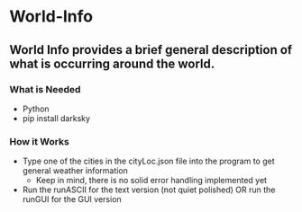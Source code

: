 # World-Info
World Info provides a brief general description of what is occurring around the world.
-----
### What is Needed
* Python
* pip install darksky

### How it Works
* Type one of the cities in the cityLoc.json file into the program to get general weather information
  * Keep in mind, there is no solid error handling implemented yet
* Run the runASCII for the text version (not quiet polished) OR run the runGUI for the GUI version
